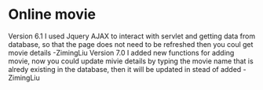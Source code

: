 # Online movie
Version 6.1 I used Jquery AJAX to interact with servlet and getting data from database, so that the page does not need to be refreshed then you coul get movie details -ZimingLiu
Version 7.0 I added new functions for adding movie, now you could update mivie details by typing the movie name that is alredy existing in the database, then it will be updated in stead of added -ZimingLiu
